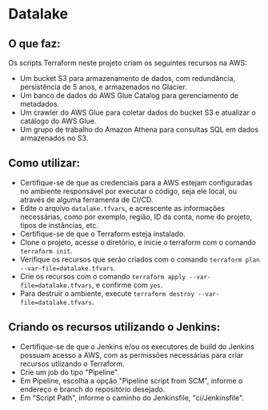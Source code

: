 # Datalake

## O que faz:

Os scripts Terraform neste projeto criam os seguintes recursos na AWS:

- Um bucket S3 para armazenamento de dados, com redundância, persistência de 5 anos, e armazenados no Glacier.
- Um banco de dados do AWS Glue Catalog para gerenciamento de metadados.
- Um crawler do AWS Glue para coletar dados do bucket S3 e atualizar o catálogo do AWS Glue.
- Um grupo de trabalho do Amazon Athena para consultas SQL em dados armazenados no S3.

## Como utilizar:

- Certifique-se de que as credenciais para a AWS estejam configuradas no ambiente responsável por executar o código, seja ele local, ou através de alguma ferramenta de CI/CD.
- Edite o arquivo `datalake.tfvars`, e acrescente as informações necessárias, como por exemplo, região, ID da conta, nome do projeto, tipos de instâncias, etc.
- Certifique-se de que o Terraform esteja instalado.
- Clone o projeto, acesse o diretório, e inicie o terraform com o comando `terraform init`.
- Verifique os recursos que serão criados com o comando `terraform plan --var-file=datalake.tfvars`.
- Crie os recursos com o comando `terraform apply --var-file=datalake.tfvars`, e confirme com `yes`.
- Para destruir o ambiente, execute `terraform destroy --var-file=datalake.tfvars`.

## Criando os recursos utilizando o Jenkins:

- Certifique-se de que o Jenkins e/ou os executores de build do Jenkins possuam acesso a AWS, com as permissões necessárias para criar recursos utlizando o Terraform.
- Crie um job do tipo "Pipeline".
- Em Pipeline, escolha a opção "Pipeline script from SCM", informe o endereço e branch do repositório desejado.
- Em "Script Path", informe o caminho do Jenkinsfile, "ci/Jenkinsfile".
